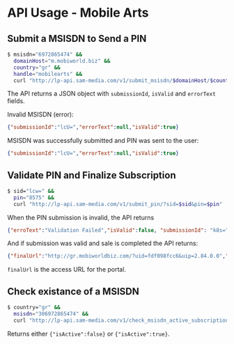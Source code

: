 # API Usage - Mobile Arts

## Submit a MSISDN to Send a PIN
```bash
$ msisdn="6972865474" &&
  domainHost="m.mobiworld.biz" &&
  country="gr" &&
  handle="mobilearts" &&
  curl "http://lp-api.sam-media.com/v1/submit_msisdn/$domainHost/$country/$handle/841/?msisdn=$msisdn"
```

The API returns a JSON object with `submissionId`, `isValid` and `errorText` fields.

Invalid MSISDN (error):
```json
{"submissionId":"lcU=","errorText":null,"isValid":true} 
```

MSISDN was successfully submitted and PIN was sent to the user:
```json
{"submissionId":"lcU=","errorText":null,"isValid":true}
```

## Validate PIN and Finalize Subscription

```bash
$ sid="lcw=" && 
  pin="8575" && 
  curl "http://lp-api.sam-media.com/v1/submit_pin/?sid=$sid&pin=$pin"
```

When the PIN submission is invalid, the API returns 

```json
{"erroText":"Validation Failed","isValid":false, "submissionId": "k8s="}
```

And if submission was valid and sale is completed the API returns:

```json
{"finalUrl":"http://gr.mobiworldbiz.com/?uid=fdf098fcc6&uip=2.84.0.0","submissionId":"k8s=","errorText":null,"isValid":true}
```

`finalUrl` is the access URL for the portal.

## Check existance of a MSISDN

```bash
$ country="gr" &&
  msisdn="306972865474" && 
  curl "http://lp-api.sam-media.com/v1/check_msisdn_active_subscription/$country/?msisdn=$msisdn"
```

Returns either `{"isActive":false}` or `{"isActive":true}`.